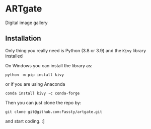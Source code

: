 # ARTgate

Digital image gallery

## Installation

Only thing you really need is Python (3.8 or 3.9) and the `Kivy` library installed

On Windows you can install the library as:
```
python -m pip install kivy
```

or if you are using Anaconda
```
conda install kivy -c conda-forge
```

Then you can just clone the repo by:
```
git clone git@github.com:Fassty/artgate.git
```

and start coding. :]

